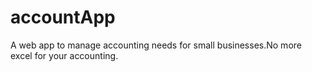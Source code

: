 # accountApp
A web app to manage accounting needs for small businesses.No more excel for your accounting.

